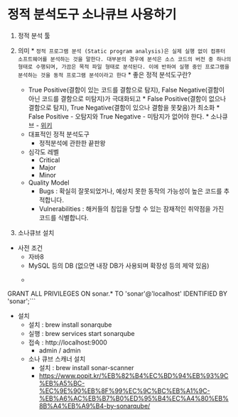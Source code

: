 정적 분석도구 소나큐브 사용하기
==================

1. 정적 분석 툴
  1. 의미
    * ```정적 프로그램 분석 (Static program analysis)은 실제 실행 없이 컴퓨터 소프트웨어를 분석하는 것을 말한다. 대부분의 경우에 분석은 소스 코드의 버전 중 하나의 형태로 수행되며, 가끔은 목적 파일 형태로 분석된다. 이에 반하여 실행 중인 프로그램을 분석하는 것을 동적 프로그램 분석이라고 한다```
    * 좋은 정적 분석도구란?
      * True Positive(결함이 있는 코드를 결함으로 탐지), False Negative(결함이 아닌 코드를 결함으로 미탐지)가 극대화되고
    * False Positive(결함이 없으나 결함으로 탐지), True Negative(결함이 있으나 결함을 못찾음)가 최소화
    * False Positive - 오탐지와 True Negative - 미탐지가 없어야 한다.
    * 소나큐브 - [위키](https://sonarqubekr.atlassian.net/wiki/)
      * 대표적인 정적 분석도구
        * 정적분석에 관한한 끝판왕
      * 심각도 레벨
        * Critical
        * Major
        * Minor
      * Quality Model
        * Bugs : 확실히 잘못되었거나, 예상치 못한 동작의 가능성이 높은 코드를 추적합니다.
        * Vulnerabilities : 해커들의 침입을 당할 수 있는 잠재적인 취약점을 가진 코드를 식별합니다.


1. 소나큐브 설치
  * 사전 조건
    * 자바8
    * MySQL 등의 DB (없으면 내장 DB가 사용되며 확장성 등의 제약 있음)
    * ```CREATE DATABASE sonar CHARACTER SET utf8 COLLATE utf8_bin;
GRANT ALL PRIVILEGES ON sonar.* TO 'sonar'@'localhost' IDENTIFIED BY 'sonar';```
  * 설치
    * 설치 : brew install sonarqube
    * 실행 : brew services start sonarqube
    * 접속 : http://localhost:9000
      * admin / admin
    * 소나 큐브 스캐너 설치
      * 설치 : brew install sonar-scanner
      * https://www.popit.kr/%EB%82%B4%EC%BD%94%EB%93%9C%EB%A5%BC-%EC%9E%90%EB%8F%99%EC%9C%BC%EB%A1%9C-%EB%A6%AC%EB%B7%B0%ED%95%B4%EC%A4%80%EB%8B%A4%EB%A9%B4-by-sonarqube/
